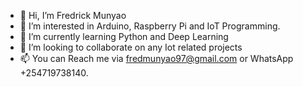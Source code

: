 - 👋 Hi, I’m Fredrick Munyao
- 👀 I’m interested in Arduino, Raspberry Pi and IoT Programming.
- 🌱 I’m currently learning Python and Deep Learning
- 💞️ I’m looking to collaborate on any Iot related projects
- 📫 You can Reach me via fredmunyao97@gmail.com or WhatsApp +254719738140.

<!---
fredmunyao1/fredmunyao1 is a ✨ special ✨ repository because its `README.md` (this file) appears on your GitHub profile.
You can click the Preview link to take a look at your changes.
--->
